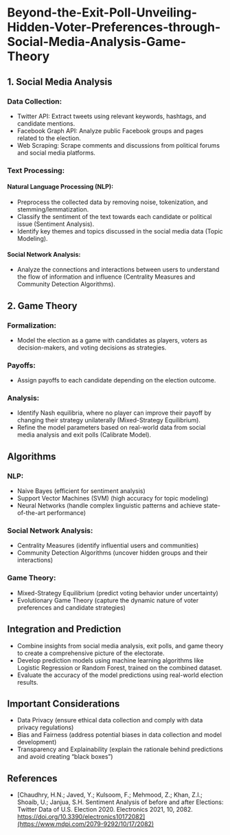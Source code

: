 # Beyond-the-Exit-Poll-Unveiling-Hidden-Voter-Preferences-through-Social-Media-Analysis-Game-Theory



## 1. Social Media Analysis

### Data Collection:

- Twitter API: Extract tweets using relevant keywords, hashtags, and candidate mentions.
- Facebook Graph API: Analyze public Facebook groups and pages related to the election.
- Web Scraping: Scrape comments and discussions from political forums and social media platforms.

### Text Processing:

#### Natural Language Processing (NLP):

- Preprocess the collected data by removing noise, tokenization, and stemming/lemmatization.
- Classify the sentiment of the text towards each candidate or political issue (Sentiment Analysis).
- Identify key themes and topics discussed in the social media data (Topic Modeling).

#### Social Network Analysis:

- Analyze the connections and interactions between users to understand the flow of information and influence (Centrality Measures and Community Detection Algorithms).

## 2. Game Theory

### Formalization:

- Model the election as a game with candidates as players, voters as decision-makers, and voting decisions as strategies.

### Payoffs:

- Assign payoffs to each candidate depending on the election outcome.

### Analysis:

- Identify Nash equilibria, where no player can improve their payoff by changing their strategy unilaterally (Mixed-Strategy Equilibrium).
- Refine the model parameters based on real-world data from social media analysis and exit polls (Calibrate Model).

## Algorithms

### NLP:

- Naive Bayes (efficient for sentiment analysis)
- Support Vector Machines (SVM) (high accuracy for topic modeling)
- Neural Networks (handle complex linguistic patterns and achieve state-of-the-art performance)

### Social Network Analysis:

- Centrality Measures (identify influential users and communities)
- Community Detection Algorithms (uncover hidden groups and their interactions)

### Game Theory:

- Mixed-Strategy Equilibrium (predict voting behavior under uncertainty)
- Evolutionary Game Theory (capture the dynamic nature of voter preferences and candidate strategies)

## Integration and Prediction

- Combine insights from social media analysis, exit polls, and game theory to create a comprehensive picture of the electorate.
- Develop prediction models using machine learning algorithms like Logistic Regression or Random Forest, trained on the combined dataset.
- Evaluate the accuracy of the model predictions using real-world election results.

## Important Considerations

- Data Privacy (ensure ethical data collection and comply with data privacy regulations)
- Bias and Fairness (address potential biases in data collection and model development)
- Transparency and Explainability (explain the rationale behind predictions and avoid creating “black boxes”)

## References
- [Chaudhry, H.N.; Javed, Y.; Kulsoom, F.; Mehmood, Z.; Khan, Z.I.; Shoaib, U.; Janjua, S.H. Sentiment Analysis of before and after Elections: Twitter Data of U.S. Election 2020. Electronics 2021, 10, 2082. https://doi.org/10.3390/electronics10172082](https://www.mdpi.com/2079-9292/10/17/2082)
